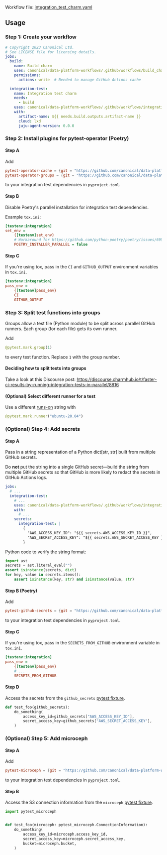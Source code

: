 Workflow file: [integration_test_charm.yaml](integration_test_charm.yaml)

## Usage
### Step 1: Create your workflow
```yaml
# Copyright 2023 Canonical Ltd.
# See LICENSE file for licensing details.
jobs:
  build:
    name: Build charm
    uses: canonical/data-platform-workflows/.github/workflows/build_charms_with_cache.yaml@v0.0.0
    permissions:
      actions: write  # Needed to manage GitHub Actions cache

  integration-test:
    name: Integration test charm
    needs:
      - build
    uses: canonical/data-platform-workflows/.github/workflows/integration_test_charm.yaml@v0.0.0
    with:
      artifact-name: ${{ needs.build.outputs.artifact-name }}
      cloud: lxd
      juju-agent-version: 0.0.0
```

### Step 2: Install plugins for pytest-operator (Poetry)
#### Step A
Add
```toml
pytest-operator-cache = {git = "https://github.com/canonical/data-platform-workflows", tag = "v0.0.0", subdirectory = "python/pytest_plugins/pytest_operator_cache"}
pytest-operator-groups = {git = "https://github.com/canonical/data-platform-workflows", tag = "v0.0.0", subdirectory = "python/pytest_plugins/pytest_operator_groups"}
```
to your integration test dependencies in `pyproject.toml`.

#### Step B
Disable Poetry's parallel installation for integration test dependencies.

Example `tox.ini`:
```ini
[testenv:integration]
set_env =
    {[testenv]set_env}
    # Workaround for https://github.com/python-poetry/poetry/issues/6958
    POETRY_INSTALLER_PARALLEL = false
```

#### Step C
If you're using tox, pass in the `CI` and `GITHUB_OUTPUT` environment variables in `tox.ini`.
```ini
[testenv:integration]
pass_env =
    {[testenv]pass_env}
    CI
    GITHUB_OUTPUT
```

### Step 3: Split test functions into groups
Groups allow a test file (Python module) to be split across parallel GitHub runners. Each group (for each file) gets its own runner.

Add
```python
@pytest.mark.group(1)
```
to every test function. Replace `1` with the group number.

#### Deciding how to split tests into groups
Take a look at this Discourse post: https://discourse.charmhub.io/t/faster-ci-results-by-running-integration-tests-in-parallel/8816

#### (Optional) Select different runner for a test
Use a different [runs-on](https://docs.github.com/en/actions/using-workflows/workflow-syntax-for-github-actions#jobsjob_idruns-on) string with
```python
@pytest.mark.runner("ubuntu-20.04")
```

### (Optional) Step 4: Add secrets
#### Step A
Pass in a string representation of a Python dict[str, str] built from multiple GitHub secrets.

Do **not** put the string into a single GitHub secret—build the string from multiple GitHub secrets so that GitHub is more likely to redact the secrets in GitHub Actions logs.
```yaml
jobs:
  # ...
  integration-test:
    # ...
    uses: canonical/data-platform-workflows/.github/workflows/integration_test_charm.yaml@v0.0.0
    with:
      # ...
    secrets:
      integration-test: |
        {
          "AWS_ACCESS_KEY_ID": "${{ secrets.AWS_ACCESS_KEY_ID }}",
          "AWS_SECRET_ACCESS_KEY": "${{ secrets.AWS_SECRET_ACCESS_KEY }}",
        }
```

Python code to verify the string format:
```python
import ast
secrets = ast.literal_eval("")
assert isinstance(secrets, dict)
for key, value in secrets.items():
    assert isinstance(key, str) and isinstance(value, str)
```

#### Step B (Poetry)
Add
```toml
pytest-github-secrets = {git = "https://github.com/canonical/data-platform-workflows", tag = "v0.0.0", subdirectory = "python/pytest_plugins/github_secrets"}
```
to your integration test dependencies in `pyproject.toml`.

#### Step C
If you're using tox, pass in the `SECRETS_FROM_GITHUB` environment variable in `tox.ini`.
```ini
[testenv:integration]
pass_env =
    {[testenv]pass_env}
    # ...
    SECRETS_FROM_GITHUB
```

#### Step D
Access the secrets from the `github_secrets` [pytest fixture](https://docs.pytest.org/en/stable/how-to/fixtures.html).
```python
def test_foo(github_secrets):
    do_something(
        access_key_id=github_secrets["AWS_ACCESS_KEY_ID"],
        secret_access_key=github_secrets["AWS_SECRET_ACCESS_KEY"],
    )
```

### (Optional) Step 5: Add microceph
#### Step A
Add
```toml
pytest-microceph = {git = "https://github.com/canonical/data-platform-workflows", tag = "v0.0.0", subdirectory = "python/pytest_plugins/microceph"}
```
to your integration test dependencies in `pyproject.toml`.

#### Step B
Access the S3 connection information from the `microceph` [pytest fixture](https://docs.pytest.org/en/stable/how-to/fixtures.html).

```python
import pytest_microceph


def test_foo(microceph: pytest_microceph.ConnectionInformation):
    do_something(
        access_key_id=microceph.access_key_id,
        secret_access_key=microceph.secret_access_key,
        bucket=microceph.bucket,
    )
```